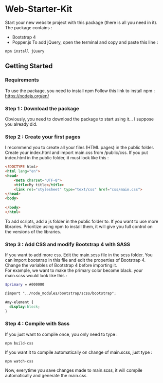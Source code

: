 # Web-Starter-Kit
Start your new website project with this package (there is all you need in it). The package contains :
- Bootstrap 4
- Popper.js
To add jQuery, open the terminal and copy and paste this line :
```
npm install jQuery
```
## Getting Started
### Requirements
To use the package, you need to install npm
Follow this link to install npm : https://nodejs.org/en/
### Step 1 : Download the package
Obviously, you need to download the package to start using it... I suppose you already did.
### Step 2 : Create your first pages
I recommend you to create all your files (HTML pages) in the public folder. Create your index.html and import main.css from /public/css.
If you put index.html in the public folder, it must look like this :
```html
<!DOCTYPE html>
<html lang="en">
<head>
	<meta charset="UTF-8">
	<title>My title</title>
	<link rel="stylesheet" type="text/css" href="css/main.css">
</head>
<body>
	
</body>
</html>
```
To add scripts, add a js folder in the public folder to. If you want to use more libraries. Prioritize using npm to install them, it will give you full control on the versions of the libraries.
### Step 3 : Add CSS and modify Bootstrap 4 with SASS
If you want to add more css. Edit the main.scss file in the scss folder. You can import bootstrap in this file and edit the properties of Bootstrap 4. Change the variables of Bootstrap 4 before importing it.<br />
For example, we want to make the primary color become black. your main.scss would look like this :
```scss
$primary = #000000

@import "../node_modules/bootstrap/scss/bootstrap";

#my-element {
  display:block;
}
```
### Step 4 : Compile with Sass
If you just want to compile once, you only need to type :
```
npm build-css
```
If you want it to compile automatically on change of main.scss, just type :
```
npm watch-css
```
Now, everytime you save changes made to main.scss, it will compile automatically and generate the main.css.
